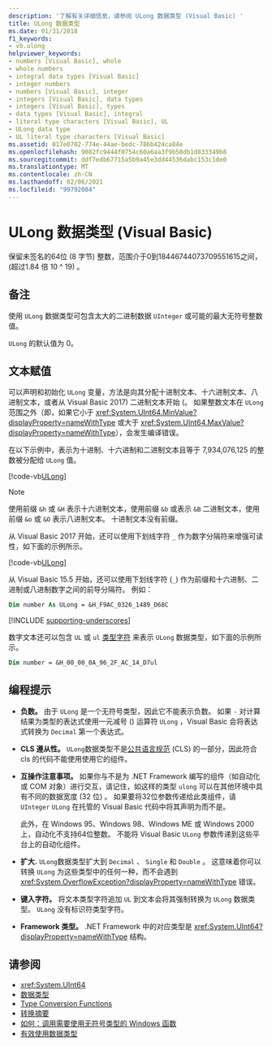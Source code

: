 ```yaml
---
description: '了解有关详细信息，请参阅 ULong 数据类型 (Visual Basic) '
title: ULong 数据类型
ms.date: 01/31/2018
f1_keywords:
- vb.ulong
helpviewer_keywords:
- numbers [Visual Basic], whole
- whole numbers
- integral data types [Visual Basic]
- integer numbers
- numbers [Visual Basic], integer
- integers [Visual Basic], data types
- integers [Visual Basic], types
- data types [Visual Basic], integral
- literal type characters [Visual Basic], UL
- ULong data type
- UL literal type characters [Visual Basic]
ms.assetid: 017e0702-774e-44ae-bedc-786b424ca84e
ms.openlocfilehash: 9082fc9444f0754c60a6aa3f9b58db1d833349b8
ms.sourcegitcommit: ddf7edb67715a5b9a45e3dd44536dabc153c1de0
ms.translationtype: MT
ms.contentlocale: zh-CN
ms.lasthandoff: 02/06/2021
ms.locfileid: "99792084"
---
```

# <a name="ulong-data-type-visual-basic"></a>ULong 数据类型 (Visual Basic) 

保留未签名的64位 (8 字节) 整数，范围介于0到18446744073709551615之间， (超过1.84 倍 10 ^ 19) 。

## <a name="remarks"></a>备注

使用 `ULong` 数据类型可包含太大的二进制数据 `UInteger` 或可能的最大无符号整数值。

`ULong` 的默认值为 0。

## <a name="literal-assignments"></a>文本赋值

可以声明和初始化 `ULong` 变量，方法是向其分配十进制文本、十六进制文本、八进制文本，或者从 Visual Basic 2017) 二进制文本开始 (。 如果整数文本在 `ULong` 范围之外（即，如果它小于 <xref:System.UInt64.MinValue?displayProperty=nameWithType> 或大于 <xref:System.UInt64.MaxValue?displayProperty=nameWithType>），会发生编译错误。

在以下示例中，表示为十进制、十六进制和二进制文本且等于 7,934,076,125 的整数被分配给 `ULong` 值。

[!code-vb[ULong](../../../../samples/snippets/visualbasic/language-reference/data-types/numeric-literals.vb#ULong)]

> [!NOTE]
> 使用前缀 `&h` 或 `&H` 表示十六进制文本，使用前缀 `&b` 或表示 `&B` 二进制文本，使用前缀 `&o` 或 `&O` 表示八进制文本。 十进制文本没有前缀。

从 Visual Basic 2017 开始，还可以使用下划线字符 `_` 作为数字分隔符来增强可读性，如下面的示例所示。

[!code-vb[ULong](../../../../samples/snippets/visualbasic/language-reference/data-types/numeric-literals.vb#LongS)]

从 Visual Basic 15.5 开始，还可以使用下划线字符 (`_`) 作为前缀和十六进制、二进制或八进制数字之间的前导分隔符。 例如：

```vb
Dim number As ULong = &H_F9AC_0326_1489_D68C
```

[!INCLUDE [supporting-underscores](../../../../includes/vb-separator-langversion.md)]

数字文本还可以包含 `UL` 或 `ul` [类型字符](../../programming-guide/language-features/data-types/type-characters.md) 来表示 `ULong` 数据类型，如下面的示例所示。

```vb
Dim number = &H_00_00_0A_96_2F_AC_14_D7ul
```

## <a name="programming-tips"></a>编程提示

- **负数。** 由于 `ULong` 是一个无符号类型，因此它不能表示负数。 如果 `-` 对计算结果为类型的表达式使用一元减号 () 运算符 `ULong` ，Visual Basic 会将表达式转换为 `Decimal` 第一个表达式。

- **CLS 遵从性。** `ULong`数据类型不是[公共语言规范](https://www.ecma-international.org/publications/standards/Ecma-335.htm) (CLS) 的一部分，因此符合 cls 的代码不能使用使用它的组件。

- **互操作注意事项。** 如果你与不是为 .NET Framework 编写的组件（如自动化或 COM 对象）进行交互，请记住，如这样的类型 `ulong` 可以在其他环境中具有不同的数据宽度 (32 位) 。 如果要将32位参数传递给此类组件，请 `UInteger` `ULong` 在托管的 Visual Basic 代码中将其声明为而不是。

  此外，在 Windows 95、Windows 98、Windows ME 或 Windows 2000 上，自动化不支持64位整数。 不能将 Visual Basic `ULong` 参数传递到这些平台上的自动化组件。

- **扩大.** `ULong`数据类型扩大到 `Decimal` 、 `Single` 和 `Double` 。 这意味着你可以转换 `ULong` 为这些类型中的任何一种，而不会遇到 <xref:System.OverflowException?displayProperty=nameWithType> 错误。

- **键入字符。** 将文本类型字符追加 `UL` 到文本会将其强制转换为 `ULong` 数据类型。 `ULong` 没有标识符类型字符。

- **Framework 类型。** .NET Framework 中的对应类型是 <xref:System.UInt64?displayProperty=nameWithType> 结构。

## <a name="see-also"></a>请参阅

- <xref:System.UInt64>
- [数据类型](index.md)
- [Type Conversion Functions](../functions/type-conversion-functions.md)
- [转换摘要](../keywords/conversion-summary.md)
- [如何：调用需要使用无符号类型的 Windows 函数](../../programming-guide/com-interop/how-to-call-a-windows-function-that-takes-unsigned-types.md)
- [有效使用数据类型](../../programming-guide/language-features/data-types/efficient-use-of-data-types.md)
